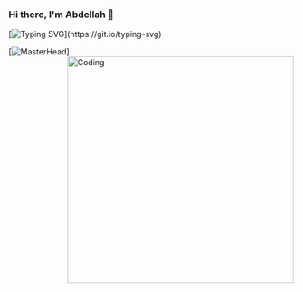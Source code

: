 ### Hi there, I'm Abdellah 👋

<!-- Added Typing ticker -->    
[![Typing SVG](https://readme-typing-svg.herokuapp.com?font=Fira+Code&duration=1200&pause=1000&color=F70000&width=800&lines=I'm+a+Computer+Science+Engineering+Student.;I'm+an+Applied+Mathematical+Engineering+Student.;and+I+like+contributing+to+the+opensource+community.)](https://git.io/typing-svg)

[![MasterHead](https://miro.medium.com/v2/resize:fit:1400/1*g__jiesLRIfCRefVG69Pfw.gif)]
<img align="right" alt="Coding" width="400" src="https://cdn.dribbble.com/users/1162077/screenshots/3848914/programmer.gif">
